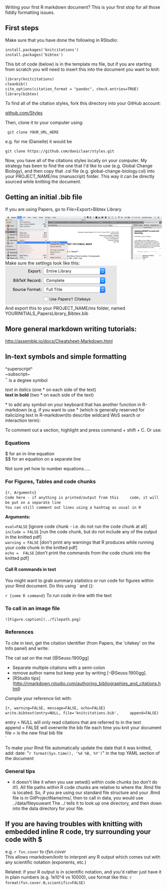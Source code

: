 
Writing your first R markdown document? This is your first stop for all those fiddly formatting issues.

## First steps  
Make sure that you have done the following in RStudio:
  
  	install.packages('knitcitations')  
	install.packages('bibtex')

This bit of code (below) is in the template ms file, but if you are starting from scratch you will need to insert this into the document you want to knit:  

	library(knitcitations)  	
	cleanbib()  
	cite_options(citation_format = "pandoc", check.entries=TRUE)    
	library(bibtex)
  

To find all of the citation styles, fork this directory into your GitHub account:  

[github.com/Styles](https://github.com/citation-style-language/styles)

  
Then, clone it to your computer using:

	 git clone YOUR_URL_HERE

e.g. for me (Danielle) it would be

 	git clone https://github.com/daniclaar/styles.git
 
 
Now, you have all of the citations styles locally on your computer. My strategy has been to find the one that I'd like to use (e.g. Global Change Biology), and then copy that .csl file (e.g. global-change-biology.csl) into your PROJECT_NAME/ms (manuscript) folder. This way it can be directly sourced while knitting the document.  
  
## Getting an initial .bib file  
If you are using Papers, go to File>Export>Bibtex Library    

![Papers export](Papers_export.jpg)  
Make sure the settings look like this:  
![Papers export settings](Papers_export2.png)  
And export this to your PROJECT_NAME/ms folder, named YOURINITIALS_PapersLibrary_Bibtex.bib  
  
## More general markdown writing tutorials:

<http://assemble.io/docs/Cheatsheet-Markdown.html>

## In-text symbols and simple formatting

^superscript^  
~subscript~  
$^\circ$ is a degree symbol  

*text in italics* (one * on each side of the text)  
**text in bold** (two * on each side of the text)

\* to add any symbol on your keyboard that has another function in R-markdown (e.g. if you want to use * (which is generally reserved for italicizing text in R-markdown)to describe wildcard WoS search or interaction term): 

To comment out a section, highlight and press command + shift + C. Or use:  
<!--this comments out a section-->

### Equations

$ for an in-line equation  
$$ for an equation on a separate line  

Not sure yet how to number equations.....

### For Figures, Tables and code chunks

	{r, Arguments}
	Code here - if anything is printed/output from this 	code, it will be put on a separate line 
	You can still comment out lines using a hashtag as usual in R

**Arguments:**

`eval=FALSE` [ignore code chunk - i.e. do not run the code chunk at all]    
`include = FALSE`  [run the code chunk, but do not include any of the output in the knitted pdf]  
`warning = FALSE` [don't print any warnings that R produces while running your code chunk in the knitted pdf]  
`echo =  FALSE` [don't print the commands from the code chunk into the knitted pdf]  

#### Call R commands in text

You might want to grab summary statistics or run code for figures within your Rmd document. Do this using ` and {}:

`r {some R command}` To run code in-line with the text


### To call in an image file

`![Figure.caption](../filepath.png)`

### References

To cite in text, get the citation identifier (from Papers, the 'citekey' on the Info panel) and write:

The cat sat on the mat [@Seuss:1900gg]

* Separate multiple citations with a semi-colon
* remove author name but keep year by writing [-@Seuss:1900gg].
* [RStudio tips] (http://rmarkdown.rstudio.com/authoring_bibliographies_and_citations.html)

Compile your reference list with:

	{r, warning=FALSE, message=FALSE, echo=FALSE}
	write.bibtext(entry=NULL, file='knitcitations.bib', 	append=FALSE)


entry = NULL will only read citations that are referred to in the text  
append = FALSE will overwrite the bib file each time you knit your document  
file = is the new final bib file    
`

To make your Rmd file automatically update the date that it was knitted, add:
date: "`r format(Sys.time(), '%d %B, %Y')`" in the top YAML section of the document

### General tips
- it doesn't like it when you use setwd() within code chunks (so don't do it!). All file paths within R code chunks are relative to where the .Rmd file is located. So, if you are using our standard file structure and your .Rmd file is in GitProjectName/ms/, then to call in data, you would use ../data/fileyouwant The ../ tells it to look up one directory, and then down into the data directory for your file. 

## If you are having troubles with knitting with embedded inline R code, try surrounding your code with $  
e.g. `r fsn.cover` to $`r fsn.cover`$  
This allows rmarkdown/knitr to interpret any R output which comes out with any scientific notation (exponents, etc.)  
  
Related: if your R output is in scientific notation, and you'd rather just have it in plain numbers (e.g. 1e10^4 vs 10000), use format like this: `r format(fsn.cover.N,scientific=FALSE)`